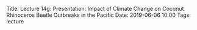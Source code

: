 Title: Lecture 14g:  Presentation: Impact of Climate Change on Coconut Rhinoceros Beetle  Outbreaks in the Pacific
Date: 2019-06-06 10:00
Tags: lecture
